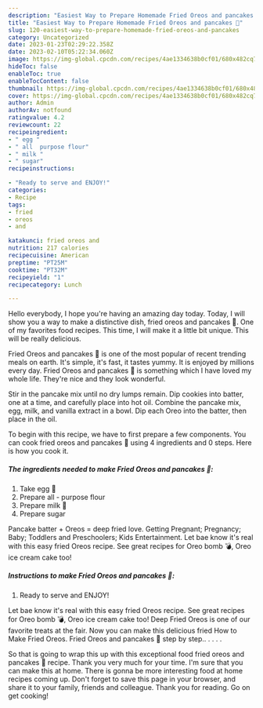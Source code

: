 ```yaml
---
description: "Easiest Way to Prepare Homemade Fried Oreos and pancakes 🥞"
title: "Easiest Way to Prepare Homemade Fried Oreos and pancakes 🥞"
slug: 120-easiest-way-to-prepare-homemade-fried-oreos-and-pancakes
category: Uncategorized
date: 2023-01-23T02:29:22.358Z
date: 2023-02-10T05:22:34.060Z
image: https://img-global.cpcdn.com/recipes/4ae1334638b0cf01/680x482cq70/fried-oreos-and-pancakes-recipe-main-photo.jpg
hideToc: false
enableToc: true
enableTocContent: false
thumbnail: https://img-global.cpcdn.com/recipes/4ae1334638b0cf01/680x482cq70/fried-oreos-and-pancakes-recipe-main-photo.jpg
cover: https://img-global.cpcdn.com/recipes/4ae1334638b0cf01/680x482cq70/fried-oreos-and-pancakes-recipe-main-photo.jpg
author: Admin
authorAv: notfound
ratingvalue: 4.2
reviewcount: 22
recipeingredient:
- " egg "
- " all  purpose flour"
- " milk "
- " sugar"
recipeinstructions:

- "Ready to serve and ENJOY!"
categories:
- Recipe
tags:
- fried
- oreos
- and

katakunci: fried oreos and 
nutrition: 217 calories
recipecuisine: American
preptime: "PT25M"
cooktime: "PT32M"
recipeyield: "1"
recipecategory: Lunch

---
```



Hello everybody, I hope you're having an amazing day today. Today, I will show you a way to make a distinctive dish, fried oreos and pancakes 🥞. One of my favorites food recipes. This time, I will make it a little bit unique. This will be really delicious.

Fried Oreos and pancakes 🥞 is one of the most popular of recent trending meals on earth. It's simple, it's fast, it tastes yummy. It is enjoyed by millions every day. Fried Oreos and pancakes 🥞 is something which I have loved my whole life. They're nice and they look wonderful.

Stir in the pancake mix until no dry lumps remain. Dip cookies into batter, one at a time, and carefully place into hot oil. Combine the pancake mix, egg, milk, and vanilla extract in a bowl. Dip each Oreo into the batter, then place in the oil.


To begin with this recipe, we have to first prepare a few components. You can cook fried oreos and pancakes 🥞 using 4 ingredients and 0 steps. Here is how you cook it.

<!--inarticleads1-->

##### The ingredients needed to make Fried Oreos and pancakes 🥞:

1. Take  egg 🥚
1. Prepare  all - purpose flour
1. Prepare  milk 🥛
1. Prepare  sugar


Pancake batter + Oreos = deep fried love. Getting Pregnant; Pregnancy; Baby; Toddlers and Preschoolers; Kids Entertainment. Let bae know it&#39;s real with this easy fried Oreos recipe. See great recipes for Oreo bomb 💣, Oreo ice cream cake too! 

<!--inarticleads2-->

##### Instructions to make Fried Oreos and pancakes 🥞:


1. Ready to serve and ENJOY!

Let bae know it&#39;s real with this easy fried Oreos recipe. See great recipes for Oreo bomb 💣, Oreo ice cream cake too! Deep Fried Oreos is one of our favorite treats at the fair. Now you can make this delicious fried How to Make Fried Oreos. Fried Oreos and pancakes 🥞 step by step.. . . . . 

So that is going to wrap this up with this exceptional food fried oreos and pancakes 🥞 recipe. Thank you very much for your time. I'm sure that you can make this at home. There is gonna be more interesting food at home recipes coming up. Don't forget to save this page in your browser, and share it to your family, friends and colleague. Thank you for reading. Go on get cooking!
